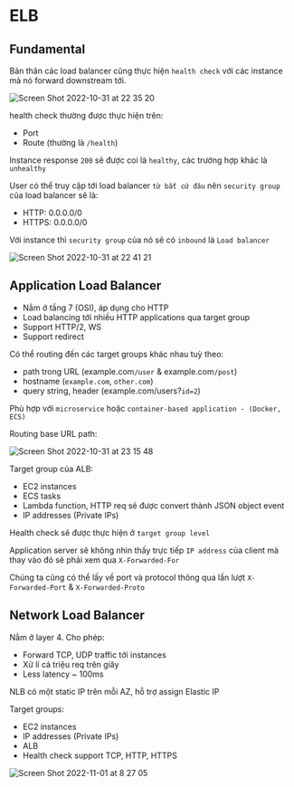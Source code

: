 # ELB

## Fundamental

Bản thân các load balancer cũng thực hiện `health check` với các instance mà nó forward downstream tới.

![Screen Shot 2022-10-31 at 22 35 20](https://user-images.githubusercontent.com/15076665/199020527-0ee380f6-0aa5-48d9-8cb0-ee14574f1f03.png)

health check thường được thực hiện trên:

- Port
- Route (thường là `/health`)

Instance response `200` sẽ được coi là `healthy`, các trường hợp khác là `unhealthy`

User có thể truy cập tới load balancer `từ bất cứ đâu` nên `security group` của load balancer sẽ là:

- HTTP: 0.0.0.0/0
- HTTPS: 0.0.0.0/0

Với instance thì `security group` của nó sẽ có `inbound` là `Load balancer`

![Screen Shot 2022-10-31 at 22 41 21](https://user-images.githubusercontent.com/15076665/199021778-124f7a94-d157-4251-9515-32b1d4e474af.png)

## Application Load Balancer

- Nằm ở tầng 7 (OSI), áp dụng cho HTTP
- Load balancing tới nhiều HTTP applications qua target group
- Support HTTP/2, WS
- Support redirect

Có thể routing đến các target groups khác nhau tuỳ theo:

- path trong URL (example.com`/user` & example.com`/post`)
- hostname (`example.com`, `other.com`)
- query string, header (example.com/users?`id=2`)

Phù hợp với `microservice` hoặc `container-based application - (Docker, ECS)`

Routing base URL path:

![Screen Shot 2022-10-31 at 23 15 48](https://user-images.githubusercontent.com/15076665/199029193-f4643653-66a5-4b7e-9683-6a6b5878691d.png)

Target group của ALB:

- EC2 instances
- ECS tasks
- Lambda function, HTTP req sẽ được convert thành JSON object event
- IP addresses (Private IPs)

Health check sẽ được thực hiện ở `target group level`

Application server sẽ không nhìn thấy trực tiếp `IP address` của client mà thay vào đó sẽ phải xem qua `X-Forwarded-For`

Chúng ta cũng có thể lấy về port và protocol thông qua lần lượt `X-Forwarded-Port` & `X-Forwarded-Proto`

## Network Load Balancer

Nằm ở layer 4. Cho phép:

- Forward TCP, UDP traffic tới instances
- Xử lí cả triệu req trên giây
- Less latency ~ 100ms

NLB có một static IP trên mỗi AZ, hỗ trợ assign Elastic IP

Target groups:

- EC2 instances
- IP addresses (Private IPs)
- ALB
- Health check support TCP, HTTP, HTTPS

![Screen Shot 2022-11-01 at 8 27 05](https://user-images.githubusercontent.com/15076665/199128314-1b8d4e68-264e-4f46-b9e2-325fcea706a5.png)
